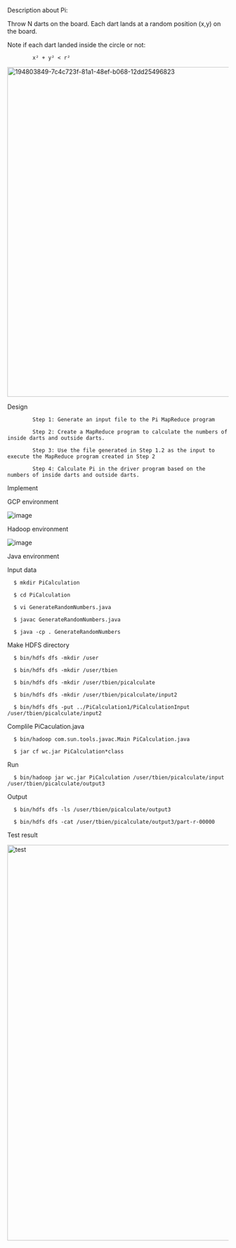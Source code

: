 Description about Pi:

Throw N darts on the board. Each dart lands at a random position (x,y) on the board.

Note if each dart landed inside the circle or not:

            x² + y² < r²




<img width="750" alt="194803849-7c4c723f-81a1-48ef-b068-12dd25496823" src="https://user-images.githubusercontent.com/68774929/195969471-d959b5c7-c0a5-452a-ba08-880e69a10b24.png">



Design





            Step 1: Generate an input file to the Pi MapReduce program

            Step 2: Create a MapReduce program to calculate the numbers of inside darts and outside darts.

            Step 3: Use the file generated in Step 1.2 as the input to execute the MapReduce program created in Step 2

            Step 4: Calculate Pi in the driver program based on the numbers of inside darts and outside darts.






Implement





GCP environment





![image](https://user-images.githubusercontent.com/68774929/195970095-b7ac4eef-a83c-4aff-9c13-e44f3ab97163.png)






Hadoop environment





![image](https://user-images.githubusercontent.com/68774929/195969525-c5193d0a-57bc-4deb-ab6f-5f8b83b4502f.png)



Java environment



Input data



      $ mkdir PiCalculation

      $ cd PiCalculation

      $ vi GenerateRandomNumbers.java

      $ javac GenerateRandomNumbers.java

      $ java -cp . GenerateRandomNumbers
  
  
  
Make HDFS directory



      $ bin/hdfs dfs -mkdir /user

      $ bin/hdfs dfs -mkdir /user/tbien

      $ bin/hdfs dfs -mkdir /user/tbien/picalculate

      $ bin/hdfs dfs -mkdir /user/tbien/picalculate/input2

      $ bin/hdfs dfs -put ../PiCalculation1/PiCalculationInput /user/tbien/picalculate/input2
  
  

Complile PiCaculation.java


  
      $ bin/hadoop com.sun.tools.javac.Main PiCalculation.java

      $ jar cf wc.jar PiCalculation*class  

  
 Run
 
 
  
      $ bin/hadoop jar wc.jar PiCalculation /user/tbien/picalculate/input /user/tbien/picalculate/output3

  
  
Output


  
      $ bin/hdfs dfs -ls /user/tbien/picalculate/output3

      $ bin/hdfs dfs -cat /user/tbien/picalculate/output3/part-r-00000 


  

Test result




<img width="900" alt="test" src="https://user-images.githubusercontent.com/68774929/196011751-eb0be8bb-f97c-4294-b168-44dc42cb3111.png">


